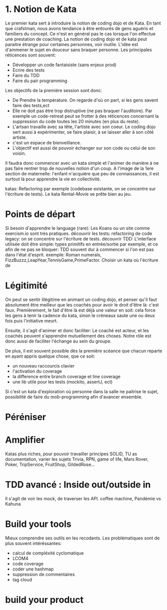 # 1. Notion de Kata
Le premier kata sert à introduire la notion de coding dojo et de Kata. 
En tant que crafstman, nous avons tendance à être entourés de gens aguéris et familiers du concept. Ce n'est en général pas le cas lorsque l'on effectue une prestation de coaching.
La notion de coding dojo et de kata peut paraitre étrange pour certaines personnes, voir inutile. L'idée est d'ammener le sujet en douceur sans braquer personne.
Les principales réticences sont souvent: 
- Développer un code fantaisiste (sans enjeux prod)
- Ecrire des tests
- Faire du TDD
- Faire du pair programming

Les objectifs de la premiére session sont donc:
- De Prendre la température. On regarde d'où on part, si les gens savent faire des tests,ect
- Elle ne doit pas être trop distruptive (ne pas braquer l'auditoire). Par exemple un code-retreat peut se frotter à des réticences concernant la suppression du code toutes les 20 minutes (en plus du reste). 
- L'artsan travaille avec sa tête, l'artiste avec son coeur. Le coding dojo sert aussi à expérimenter, se faire plaisir, à se laisser aller à son côté artiste.
- c'est un espace de bienveillance.
- L'objectif est aussi de pouvoir échanger sur son code ou celui de son voisin.

Il faudra donc commencer avec un kata simple et l'animer de manière à ne pas faire rentrer trop de nouvelles notion d'un coup.
A l'image de la 1ere section de maternelle: l'enfant n'acquiére que peu de connaissances, il est surtout là pour apprendre la vie en collectivité.

katas:
Refactoring par exemple (codebase existante, on se concentre sur l'écriture de tests).
Le kata Rental-Movie se prête bien au jeu.


# Points de départ
Si besoin d'apprendre le language (rare): Les Koans ou un site comme exercism.io sont très pratiques.
découvrir les tests: refactoring de code legacy: on se concentre sur l'écriture de tests.
découvrir TDD: L'interface utilisée doit être simple: types primitifs en entrée/sortie par exemple, et ce afin de ne pas se bloquer: TDD souvent dur à commencer si l'on est pas dans l'état d'esprit. 
        exemple: Roman numerals, FizzBuzzz,LeapYear,TennisGame,PrimeFactor. Choisir un kata où l'écriture de
        
# Légitimité
On peut se sentir illégitime en animant un coding dojo, et penser qu'il faut absolument être meilleur que les coachés pour avoir le droit d'être là: c'est faux.
Premièrement, le fait d'être là est déjà une valeur en soit: cela force les gens à tenir la cadence du kata, sinon le créneaux saute une ou deux fois puis l'initiative meurt.

Ensuite, il s'agit d'animer et donc faciliter: Le coaché est acteur, et les coachés peuvent s'apprendre mutuellement des choses. Notre rôle est donc aussi de faciliter l'échange au sein du groupe.

De plus, il est souvent possible dès la première scéance que chacun reparte en ayant appris quelque chose, que ce soit:
- un nouveau raccourcis clavier
- l'activation du coverage
- la difference entre branch coverage et line coverage
- une lib utile pour les tests (mockito, assertJ, ect)

Si c'est un kata d'exploration où personne dans la salle ne paitrise le sujet, possibilité de faire du mob-programming afin d'avancer ensemble.

# Péréniser

# Amplifier
Katas plus riches, pour pouvoir travailler principes SOLID, TU as documentation, varier les sujets
Trivia, RPN, game of life, Mars Rover, Poker, TripService, FruitShop, GildedRose...

# TDD avancé : Inside out/outside in
Il s'agit de voir les mock, de traverser les API.
coffee machine, Pandémie vs Kahuna

# Build your tools
Mieux comprendre ses outils en les recodants. Les problématiques sont de plus souvent intéréssantes:
- calcul de compléxité cyclomatique
- LCOM4
- code coverage
- coder une hashmap
- suppression de commentaires
- tag cloud

# build your product

